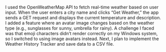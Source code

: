 I used the OpenWeatherMap API to fetch real-time weather based on user input. When the user enters a city name and clicks “Get Weather,” the app sends a GET request and displays the current temperature and description. I added a feature where an avatar image changes based on the weather type (e.g., sunglasses for sunny, umbrella for rainy). A challenge I faced was that emoji characters didn’t render correctly on my Windows system, so I switched to using image avatars instead. Next, I plan to implement the Weather History Tracker and save data to a CSV file.